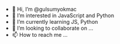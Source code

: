 - 👋 Hi, I’m @gulsumyokmac
- 👀 I’m interested in JavaScript and Python
- 🌱 I’m currently learning JS, Python
- 💞️ I’m looking to collaborate on ...
- 📫 How to reach me ...

<!---
gulsumyokmac/gulsumyokmac is a ✨ special ✨ repository because its `README.md` (this file) appears on your GitHub profile.
You can click the Preview link to take a look at your changes.
--->
